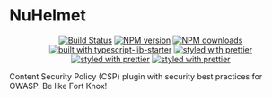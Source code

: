 # NuHelmet

<div align="center">

[![Build Status](https://dev.azure.com/sinik/qs-to-mongo/_apis/build/status/fox1t.qs-to-mongo?branchName=master)](https://dev.azure.com/sinik/qs-to-mongo/_build/latest?definitionId=1&branchName=master)
[![NPM version](https://img.shields.io/npm/v/qs-to-mongo.svg?style=flat)](https://www.npmjs.com/package/qs-to-mongo)
[![NPM downloads](https://img.shields.io/npm/dm/qs-to-mongo.svg?style=flat)](https://www.npmjs.com/package/qs-to-mongo)
[![built with typescript-lib-starter](https://img.shields.io/badge/built%20with-typescript--lib--starter%20-blue.svg)](https://github.com/fox1t/typescript-lib-starter)
[![styled with prettier](https://img.shields.io/badge/styled%20with-Prettier-blue.svg)](https://github.com/prettier/prettier)
[![styled with prettier](https://img.shields.io/badge/linted%20by-TSLint-brightgreen.svg)](https://palantir.github.io/tslint/)
[![styled with prettier](https://img.shields.io/badge/tested%20with-node--tap-green.svg)](https://github.com/tapjs/node-tap)

</div>

Content Security Policy (CSP) plugin with security best practices for OWASP.
Be like Fort Knox!

